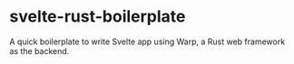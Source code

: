 # svelte-rust-boilerplate

A quick boilerplate to write Svelte app using Warp, a Rust web framework as the backend.
